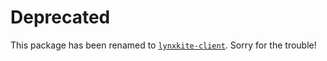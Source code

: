 # Deprecated

This package has been renamed to [`lynxkite-client`](https://pypi.org/project/lynxkite-client/).
Sorry for the trouble!
